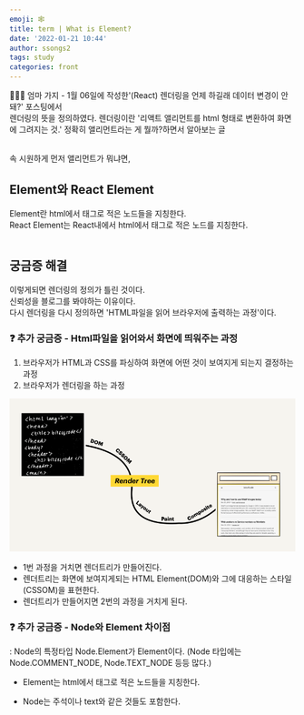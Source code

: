 ```yaml
---
emoji: 🕸
title: term | What is Element?
date: '2022-01-21 10:44'
author: ssongs2
tags: study
categories: front
---
```



🤷🏻‍♀️ 엄마 가지 - 1월 06일에 작성한'(React) 렌더링을 언제 하길래 데이터 변경이 안돼?' 포스팅에서  
렌더링의 뜻을 정의하였다. 렌더링이란 '리액트 앨리먼트를 html 형태로 변환하여 화면에 그려지는 것.'
정확히 앨리먼트라는 게 뭘까?하면서 알아보는 글

<br />
속 시원하게 먼저 앨리먼트가 뭐냐면,

## Element와 React Element  
Element란 html에서 태그로 적은 노드들을 지칭한다.  
React Element는 React내에서 html에서 태그로 적은 노드를 지칭한다.  
<br />

## 궁금증 해결
이렇게되면 렌더링의 정의가 틀린 것이다.  
신뢰성을 블로그를 봐야하는 이유이다.  
다시 렌더링을 다시 정의하면 'HTML파일을 읽어 브라우저에 출력하는 과정'이다.  

### ❓ 추가 궁금증 - Html파일을 읽어와서 화면에 띄워주는 과정
1. 브라우저가 HTML과 CSS를 파싱하여 화면에 어떤 것이 보여지게 되는지 결정하는 과정  
2. 브라우저가 렌더링을 하는 과정  

![rendering.png](rendering.png)

* 1번 과정을 거치면 렌더트리가 만들어진다.
* 렌더트리는 화면에 보여지게되는 HTML Element(DOM)와 그에 대응하는 스타일(CSSOM)을 표현한다.
* 렌더트리가 만들어지면 2번의 과정을 거치게 된다.


### ❓ 추가 궁금증 - Node와 Element 차이점
: Node의 특정타입 Node.Element가 Element이다.  (Node 타입에는 Node.COMMENT_NODE, Node.TEXT_NODE 등등 많다.)
* Element는 html에서 태그로 적은 노드들을 지칭한다.  

* Node는 주석이나 text와 같은 것들도 포함한다.




